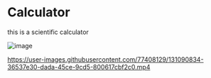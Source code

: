 # Calculator
this is a scientific calculator 


![image](https://user-images.githubusercontent.com/77408129/130985141-d0780720-9a1c-4e41-aeeb-0da3f0e1b98b.png)


https://user-images.githubusercontent.com/77408129/131090834-36537e30-dada-45ce-9cd5-800617cbf2c0.mp4

